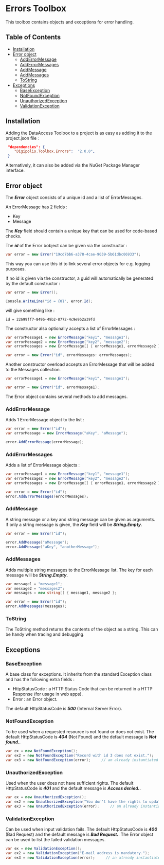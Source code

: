 # Errors Toolbox
 
This toolbox contains objects and exceptions for error handling.

## Table of Contents

<!-- START doctoc generated TOC please keep comment here to allow auto update -->
<!-- DON'T EDIT THIS SECTION, INSTEAD RE-RUN doctoc TO UPDATE -->


- [Installation](#installation)
- [Error object](#error-object)
  - [AddErrorMessage](#adderrormessage)
  - [AddErrorMessages](#adderrormessages)
  - [AddMessage](#addmessage)
  - [AddMessages](#addmessages)
  - [ToString](#tostring)
- [Exceptions](#exceptions)
  - [BaseException](#baseexception)
  - [NotFoundException](#notfoundexception)
  - [UnauthorizedException](#unauthorizedexception)
  - [ValidationException](#validationexception)

<!-- END doctoc generated TOC please keep comment here to allow auto update -->

## Installation

Adding the DataAccess Toolbox to a project is as easy as adding it to the project.json file :

``` json
 "dependencies": {
    "Digipolis.Toolbox.Errors":  "2.0.0", 
 }
```

Alternatively, it can also be added via the NuGet Package Manager interface.

## Error object

The _**Error**_ object consists of a unique id and a list of ErrorMessages.

An ErrorMessage has 2 fields :

- Key
- Message

The _**Key**_ field should contain a unique key that can be used for code-based checks.

The _**id**_ of the Error bobject can be given via the constructor :

``` csharp
var error = new Error("19cd7bb6-a378-4cae-9039-5b61dbc06933");
```
This way you can use this id to link several error objects for e.g. logging purposes.

If no id is given via the constructor, a guid will automatically be generated by the default constructor :

``` csharp
var error = new Error();

Console.WriteLine("id = {0}", error.Id);
```

will give something like :
```
id = 22699ff7-8496-49b2-8772-4c9e952a39fd
``` 

The constructor also optionally accepts a list of ErrorMessages :

``` csharp
var errorMessage1 = new ErrorMessage("key1", "message1");
var errorMessage2 = new ErrorMessage("key2", "message2");
var errorMessages = new ErrorMessage[] { errorMessage1, errorMessage2 };

var error = new Error("id", errorMessages: errorMessages);
``` 

Another constructor overload accepts an ErrorMessage that will be added to the Messages collection.

``` csharp
var errorMessage1 = new ErrorMessage("key1", "message1");

var error = new Error("id", errorMessage1);
```

The Error object contains several methods to add messages.

### AddErrorMessage

Adds 1 ErrorMessage object to the list :

``` csharp
var error = new Error("id");
var errorMessage = new ErrorMessage("aKey", "aMessage");

error.AddErrorMessage(errorMessage);
``` 

### AddErrorMessages

Adds a list of ErrorMessage objects :

``` csharp
var errorMessage1 = new ErrorMessage("key1", "message1");
var errorMessage2 = new ErrorMessage("key2", "message2");
var errorMessages = new ErrorMessage[] { errorMessage1, errorMessage2 };

var error = new Error("id");
error.AddErrorMessages(errorMessages);
``` 

### AddMessage

A string message or a key and string message can be given as arguments. If only a string message is given, the _**Key**_ field will be _**String.Empty**_.

``` csharp
var error = new Error("id");

error.AddMessage("aMessage");
error.AddMessage("aKey", "anotherMessage");
``` 

### AddMessages

Adds multiple string messages to the ErrorMessage list. The key for each message will be _**String.Empty**_.

``` csharp
var message1 = "message1";
var message2 = "messages2";
var messages = new string[] { message1, message2 };

var error = new Error("id");
error.AddMessages(messages);
``` 

### ToString

The ToString method returns the contents of the object as a string. This can be handy when tracing and debugging.

## Exceptions

### BaseException

A base class for exceptions. 
It inherits from the standard Exception class and has the following extra fields :

- HttpStatusCode : a HTTP Status Code that can be returned in a HTTP Response (for usage in web apps).
- Error : an Error object.

The default HttpStatusCode is _**500**_ (Internal Server Error).

### NotFoundException

To be used when a requested resource is not found or does not exist. 
The default HttpStatusCode is _**404**_ (Not Found) and the default message is _**Not found.**_.

``` csharp
var ex = new NotFoundException();
var ex2 = new NotFoundException("Record with id 3 does not exist.");
var ex3 = new NotFoundException(error);     // an already instantiated error object
```

### UnauthorizedException

Used when the user does not have sufficient rights. The default HttpStatusCode is _**401**_ and the default message is _**Access denied.**_.

``` csharp
var ex = new UnauthorizedException();
var ex2 = new UnauthorizedException("You don't have the rights to update this record.");
var ex3 = new UnauthorizedException(error);     // an already instantiated error object
```

### ValidationException

Can be used when input validation fails. The default HttpStatusCode is _**400**_ (Bad Request) and the default message is _**Bad Request.**_.
The Error object can be used to list the failed validation messages.

``` csharp
var ex = new ValidationException();
var ex2 = new ValidationException("E-mail address is mandatory.");
var ex3 = new ValidationException(error);     // an already instantiated error object
```
